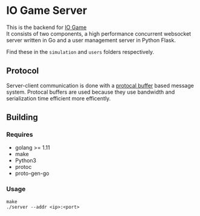 # IO Game Server

This is the backend for [IO Game](https://github.com/qwikdraw/wasm_webgl2)  
It consists of two components, a high performance concurrent websocket server written in Go
and a user management server in Python Flask.

Find these in the `simulation` and `users` folders respectively.

## Protocol
Server-client communication is done with a [protocal buffer](https://developers.google.com/protocol-buffers/)
based message system.
Protocal buffers are used because they use bandwidth and serialization time efficient more efficently.

## Building

### Requires

* golang >= 1.11
* make
* Python3
* protoc
* proto-gen-go

### Usage

```
make
./server --addr <ip>:<port>
```
